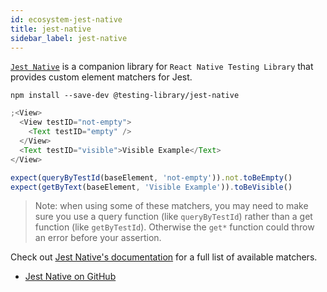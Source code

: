 ```yaml
---
id: ecosystem-jest-native
title: jest-native
sidebar_label: jest-native
---
```


[`Jest Native`](https://github.com/testing-library/jest-native) is a companion
library for `React Native Testing Library` that provides custom element matchers
for Jest.

```
npm install --save-dev @testing-library/jest-native
```

```javascript
;<View>
  <View testID="not-empty">
    <Text testID="empty" />
  </View>
  <Text testID="visible">Visible Example</Text>
</View>

expect(queryByTestId(baseElement, 'not-empty')).not.toBeEmpty()
expect(getByText(baseElement, 'Visible Example')).toBeVisible()
```

> Note: when using some of these matchers, you may need to make sure you use a
> query function (like `queryByTestId`) rather than a get function (like
> `getByTestId`). Otherwise the `get*` function could throw an error before your
> assertion.

Check out
[Jest Native's documentation](https://github.com/testing-library/jest-native)
for a full list of available matchers.

- [Jest Native on GitHub](https://github.com/testing-library/jest-native)
